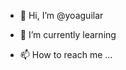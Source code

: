 - 👋 Hi, I’m @yoaguilar   

- 🌱 I’m currently learning 
- 📫 How to reach me ...

<!---
yoaguilar/yoaguilar is a ✨ special ✨ repository because its `README.md` (this file) appears on your GitHub profile.
You can click the Preview link to take a look at your changes.
--->
